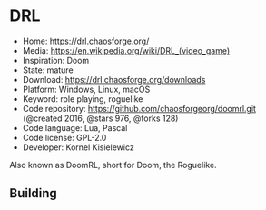 # DRL

- Home: https://drl.chaosforge.org/
- Media: https://en.wikipedia.org/wiki/DRL_(video_game)
- Inspiration: Doom
- State: mature
- Download: https://drl.chaosforge.org/downloads
- Platform: Windows, Linux, macOS
- Keyword: role playing, roguelike
- Code repository: https://github.com/chaosforgeorg/doomrl.git (@created 2016, @stars 976, @forks 128)
- Code language: Lua, Pascal
- Code license: GPL-2.0
- Developer: Kornel Kisielewicz

Also known as DoomRL, short for Doom, the Roguelike.

## Building
